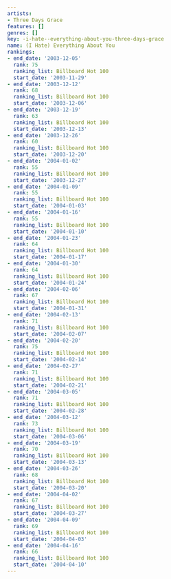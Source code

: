 ```yaml
---
artists:
- Three Days Grace
features: []
genres: []
key: -i-hate--everything-about-you-three-days-grace
name: (I Hate) Everything About You
rankings:
- end_date: '2003-12-05'
  rank: 75
  ranking_list: Billboard Hot 100
  start_date: '2003-11-29'
- end_date: '2003-12-12'
  rank: 68
  ranking_list: Billboard Hot 100
  start_date: '2003-12-06'
- end_date: '2003-12-19'
  rank: 63
  ranking_list: Billboard Hot 100
  start_date: '2003-12-13'
- end_date: '2003-12-26'
  rank: 60
  ranking_list: Billboard Hot 100
  start_date: '2003-12-20'
- end_date: '2004-01-02'
  rank: 55
  ranking_list: Billboard Hot 100
  start_date: '2003-12-27'
- end_date: '2004-01-09'
  rank: 55
  ranking_list: Billboard Hot 100
  start_date: '2004-01-03'
- end_date: '2004-01-16'
  rank: 55
  ranking_list: Billboard Hot 100
  start_date: '2004-01-10'
- end_date: '2004-01-23'
  rank: 64
  ranking_list: Billboard Hot 100
  start_date: '2004-01-17'
- end_date: '2004-01-30'
  rank: 64
  ranking_list: Billboard Hot 100
  start_date: '2004-01-24'
- end_date: '2004-02-06'
  rank: 67
  ranking_list: Billboard Hot 100
  start_date: '2004-01-31'
- end_date: '2004-02-13'
  rank: 71
  ranking_list: Billboard Hot 100
  start_date: '2004-02-07'
- end_date: '2004-02-20'
  rank: 75
  ranking_list: Billboard Hot 100
  start_date: '2004-02-14'
- end_date: '2004-02-27'
  rank: 71
  ranking_list: Billboard Hot 100
  start_date: '2004-02-21'
- end_date: '2004-03-05'
  rank: 71
  ranking_list: Billboard Hot 100
  start_date: '2004-02-28'
- end_date: '2004-03-12'
  rank: 73
  ranking_list: Billboard Hot 100
  start_date: '2004-03-06'
- end_date: '2004-03-19'
  rank: 70
  ranking_list: Billboard Hot 100
  start_date: '2004-03-13'
- end_date: '2004-03-26'
  rank: 68
  ranking_list: Billboard Hot 100
  start_date: '2004-03-20'
- end_date: '2004-04-02'
  rank: 67
  ranking_list: Billboard Hot 100
  start_date: '2004-03-27'
- end_date: '2004-04-09'
  rank: 69
  ranking_list: Billboard Hot 100
  start_date: '2004-04-03'
- end_date: '2004-04-16'
  rank: 66
  ranking_list: Billboard Hot 100
  start_date: '2004-04-10'
---
```


